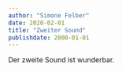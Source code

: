 ```yaml
---
author: "Simone Felber"
date: 2020-02-01
title: "Zweiter Sound" 
publishdate: 2000-01-01
---
```


Der zweite Sound ist wunderbar.

